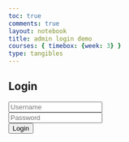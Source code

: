 ```yaml
---
toc: true
comments: true
layout: notebook
title: admin login demo 
courses: { timebox: {week: 3} }
type: tangibles
---
```


<!DOCTYPE html>
<html lang="en">
<head>
    <meta charset="UTF-8">
    <meta name="viewport" content="width=device-width, initial-scale=1.0">
    <title>Login</title>
    <!-- Add any additional CSS here -->
</head>
<body>
    <div>
        <h2>Login</h2>
        <form id="loginForm">
            <input type="text" id="loginUid" placeholder="Username" required><br>
            <input type="password" id="loginPassword" placeholder="Password" required><br>
            <button type="submit">Login</button>
        </form>
    </div>

<script type="module">
        import { uri, options } from './config.js'; // Adjust the path as needed

        function parseJwt(token) {
            var base64Url = token.split('.')[1];
            var base64 = base64Url.replace(/-/g, '+').replace(/_/g, '/');
            var jsonPayload = decodeURIComponent(atob(base64).split('').map(function(c) {
                return '%' + ('00' + c.charCodeAt(0).toString(16)).slice(-2);
            }).join(''));

            return JSON.parse(jsonPayload);
        };

        document.getElementById('loginForm').addEventListener('submit', function(e) {
            e.preventDefault();

            const userCredentials = {
                uid: document.getElementById('loginUid').value,
                password: document.getElementById('loginPassword')..value
            };

            fetch(uri + 'api/users/authenticate', {
                ...options,
                method: 'POST',
                body: JSON.stringify(userCredentials)
            })
            .then(response => response.json())
            .then(data => {
                const payload = parseJwt(data.token);
                if (payload.isAdmin && payload.isAdmin === 'yes') {
                    window.location.href = '/admin_page.html'; // Admin page URL
                } else {
                    window.location.href = '/normal_user_page.html'; // Normal user page URL
                }
            })
            .catch(error => {
                console.error('Error:', error);
                alert('Login failed');
            });
        });
    </script>
</body>
</html>
